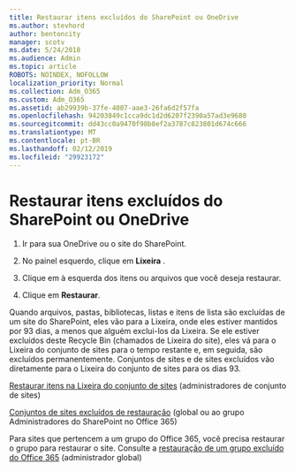 ```yaml
---
title: Restaurar itens excluídos do SharePoint ou OneDrive
ms.author: stevhord
author: bentoncity
manager: scotv
ms.date: 5/24/2018
ms.audience: Admin
ms.topic: article
ROBOTS: NOINDEX, NOFOLLOW
localization_priority: Normal
ms.collection: Adm_O365
ms.custom: Adm_O365
ms.assetid: ab29939b-37fe-4007-aae3-26fa6d2f57fa
ms.openlocfilehash: 94203849c1cca9dc1d2d6207f2390a57ad3e9680
ms.sourcegitcommit: dd43cc0a9470f98b8ef2a3787c823801d674c666
ms.translationtype: MT
ms.contentlocale: pt-BR
ms.lasthandoff: 02/12/2019
ms.locfileid: "29923172"
---
```

# <a name="restore-deleted-items-from-sharepoint-or-onedrive"></a>Restaurar itens excluídos do SharePoint ou OneDrive

1. Ir para sua OneDrive ou o site do SharePoint.
    
2. No painel esquerdo, clique em **Lixeira** . 
    
3. Clique em à esquerda dos itens ou arquivos que você deseja restaurar.
    
4. Clique em **Restaurar**. 
    
Quando arquivos, pastas, bibliotecas, listas e itens de lista são excluídas de um site do SharePoint, eles vão para a Lixeira, onde eles estiver mantidos por 93 dias, a menos que alguém exclui-los da Lixeira. Se ele estiver excluídos deste Recycle Bin (chamados de Lixeira do site), eles vá para o Lixeira do conjunto de sites para o tempo restante e, em seguida, são excluídos permanentemente. Conjuntos de sites e de sites excluídos vão diretamente para o Lixeira do conjunto de sites para os dias 93.
  
[Restaurar itens na Lixeira do conjunto de sites](https://go.microsoft.com/fwlink/?linkid=867800) (administradores de conjunto de sites) 
  
[Conjuntos de sites excluídos de restauração](https://go.microsoft.com/fwlink/?linkid=867660) (global ou ao grupo Administradores do SharePoint no Office 365) 
  
Para sites que pertencem a um grupo do Office 365, você precisa restaurar o grupo para restaurar o site. Consulte a [restauração de um grupo excluído do Office 365](https://go.microsoft.com/fwlink/?linkid=867802) (administrador global) 
  

